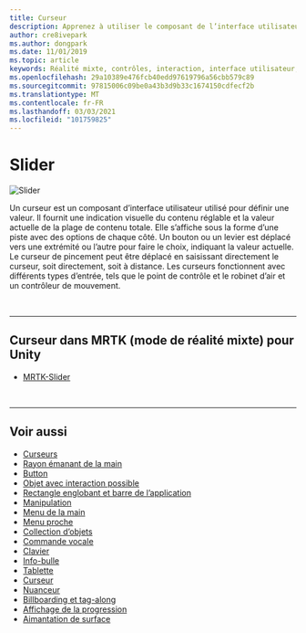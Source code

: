 ```yaml
---
title: Curseur
description: Apprenez à utiliser le composant de l’interface utilisateur Slider pour définir une valeur en déplaçant un bouton ou un levier sur une piste à l’aide de la boîte à outils de la réalité mixte.
author: cre8ivepark
ms.author: dongpark
ms.date: 11/01/2019
ms.topic: article
keywords: Réalité mixte, contrôles, interaction, interface utilisateur, expérience utilisateur, casque de réalité mixte, casque de réalité mixte, casque de réalité virtuelle, HoloLens, Slider, MRTK, boîte à outils de réalité mixte
ms.openlocfilehash: 29a10389e476fcb40edd97619796a56cbb579c89
ms.sourcegitcommit: 97815006c09be0a43b3d9b33c1674150cdfecf2b
ms.translationtype: MT
ms.contentlocale: fr-FR
ms.lasthandoff: 03/03/2021
ms.locfileid: "101759825"
---
```

# <a name="slider"></a>Slider

![Slider](images/UX_Hero_Slider.jpg)

Un curseur est un composant d’interface utilisateur utilisé pour définir une valeur. Il fournit une indication visuelle du contenu réglable et la valeur actuelle de la plage de contenu totale. Elle s’affiche sous la forme d’une piste avec des options de chaque côté. Un bouton ou un levier est déplacé vers une extrémité ou l’autre pour faire le choix, indiquant la valeur actuelle. Le curseur de pincement peut être déplacé en saisissant directement le curseur, soit directement, soit à distance. Les curseurs fonctionnent avec différents types d’entrée, tels que le point de contrôle et le robinet d’air et un contrôleur de mouvement.

<br>

---

## <a name="slider-in-mrtk-mixed-reality-toolkit-for-unity"></a>Curseur dans MRTK (mode de réalité mixte) pour Unity

* [MRTK-Slider](https://docs.microsoft.com/windows/mixed-reality/mrtk-docs/features/ux-building-blocks/sliders.md)

<br>

---

## <a name="see-also"></a>Voir aussi

* [Curseurs](cursors.md)
* [Rayon émanant de la main](point-and-commit.md)
* [Button](button.md)
* [Objet avec interaction possible](interactable-object.md)
* [Rectangle englobant et barre de l’application](app-bar-and-bounding-box.md)
* [Manipulation](direct-manipulation.md)
* [Menu de la main](hand-menu.md)
* [Menu proche](near-menu.md)
* [Collection d’objets](object-collection.md)
* [Commande vocale](voice-input.md)
* [Clavier](keyboard.md)
* [Info-bulle](tooltip.md)
* [Tablette](slate.md)
* [Curseur](slider.md)
* [Nuanceur](shader.md)
* [Billboarding et tag-along](billboarding-and-tag-along.md)
* [Affichage de la progression](progress.md)
* [Aimantation de surface](surface-magnetism.md)
